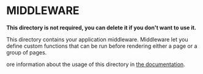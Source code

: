 # MIDDLEWARE

**This directory is not required, you can delete it if you don't want to use it.**

This directory contains your application middleware.
Middleware let you define custom functions that can be run before rendering either a page or a group of pages.

ore information about the usage of this directory in [the documentation](https://nuxtjs.org/guide/routing#middleware).
